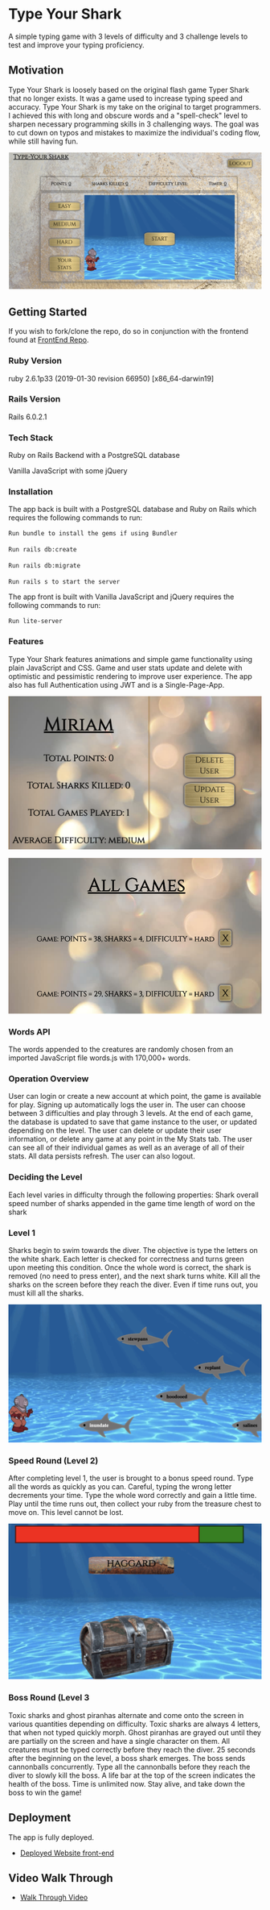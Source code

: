 # Type Your Shark

A simple typing game with 3 levels of difficulty and 3 challenge levels to test and improve your typing proficiency. 

## Motivation

Type Your Shark is loosely based on the original flash game Typer Shark that no longer exists. It was a game used to increase typing speed and accuracy. Type Your Shark is my take on the original to target programmers. I achieved this with long and obscure words and a "spell-check" level to sharpen necessary programming skills in 3 challenging ways. The goal was to cut down on typos and mistakes to maximize the individual's coding flow, while still having fun. 

![Screenshot](screenshot.png)

## Getting Started

If you wish to fork/clone the repo, do so in conjunction with the frontend found at [FrontEnd Repo](https://github.com/miriamgrigsby/type-your-shark-frontend). 

### Ruby Version 

ruby 2.6.1p33 (2019-01-30 revision 66950) [x86_64-darwin19]

### Rails Version

Rails 6.0.2.1

### Tech Stack

Ruby on Rails Backend with a PostgreSQL database 

Vanilla JavaScript with some jQuery 

### Installation

The app back is built with a PostgreSQL database and Ruby on Rails which requires the following commands to run: 

    Run bundle to install the gems if using Bundler

    Run rails db:create
    
    Run rails db:migrate

    Run rails s to start the server
    
The app front is built with Vanilla JavaScript and jQuery requires the following commands to run: 
    
    Run lite-server
    
### Features

Type Your Shark features animations and simple game functionality using plain JavaScript and CSS. Game and user stats  update and delete with optimistic and pessimistic rendering to improve user experience. The app also has full Authentication using JWT and is a Single-Page-App. 

![Screenshot](avgStats.png)

![Screenshot](gameStats.png)

### Words API

The words appended to the creatures are randomly chosen from an imported JavaScript file words.js with 170,000+ words. 

### Operation Overview

User can login or create a new account at which point, the game is available for play. Signing up automatically logs the user in. The user can choose between 3 difficulties and play through 3 levels. At the end of each game, the database is updated to save that game instance to the user, or updated depending on the level. The user can delete or update their user information, or delete any game at any point in the My Stats tab. The user can see all of their individual games as well as an average of all of their stats. All data persists refresh. The user can also logout. 

### Deciding the Level

Each level varies in difficulty through the following properties:
    Shark overall speed
    number of sharks appended in the game time
    length of word on the shark
    
### Level 1 
    
Sharks begin to swim towards the diver. The objective is type the letters on the white shark. Each letter is checked for correctness and turns green upon meeting this condition. Once the whole word is correct, the shark is removed (no need to press enter), and the next shark turns white. Kill all the sharks on the screen before they reach the diver. Even if time runs out, you must kill all the sharks. 

![Screenshot](firstlevel.png)

### Speed Round (Level 2)

After completing level 1, the user is brought to a bonus speed round. Type all the words as quickly as you can. Careful, typing the wrong letter decrements your time. Type the whole word correctly and gain a little time. Play until the time runs out, then collect your ruby from the treasure chest to move on. This level cannot be lost.

![Screenshot](level2.png)

### Boss Round (Level 3

Toxic sharks and ghost piranhas alternate and come onto the screen in various quantities depending on difficulty. Toxic sharks are always 4 letters, that when not typed quickly morph. Ghost piranhas are grayed out until they are partially on the screen and have a single character on them. All creatures must be typed correctly before they reach the diver. 25 seconds after the beginning on the level, a boss shark emerges. The boss sends cannonballs concurrently. Type all the cannonballs before they reach the diver to slowly kill the boss. A life bar at the top of the screen indicates the health of the boss. Time is unlimited now. Stay alive, and take down the boss to win the game! 

## Deployment

The app is fully deployed. 

* [Deployed Website front-end](https://type-your-shark.firebaseapp.com/)

## Video Walk Through

* [Walk Through Video](https://www.youtube.com/watch?v=L80tapEubCQ)
